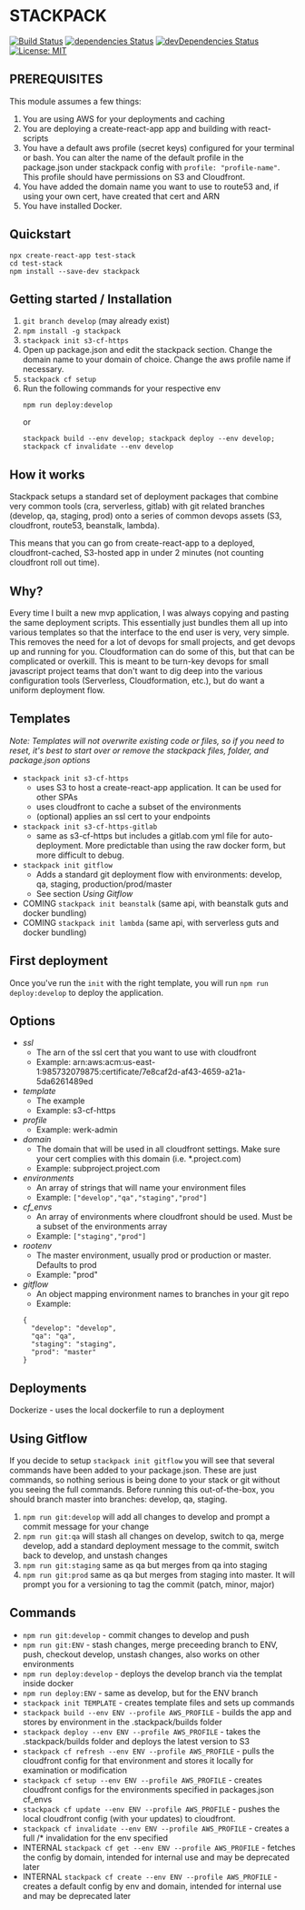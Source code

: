 # STACKPACK

[![Build Status](https://travis-ci.org/jamesvillarrubia/stackpack.svg?branch=master)](https://travis-ci.org/jamesvillarrubia/stackpack) [![dependencies Status](https://david-dm.org/jamesvillarrubia/stackpack/status.svg)](https://david-dm.org/jamesvillarrubia/stackpack) [![devDependencies Status](https://david-dm.org/jamesvillarrubia/stackpack/dev-status.svg)](https://david-dm.org/jamesvillarrubia/stackpack?type=dev) [![License: MIT](https://img.shields.io/badge/License-MIT-blue.svg)](https://opensource.org/licenses/MIT)

## PREREQUISITES

This module assumes a few things:

1. You are using AWS for your deployments and caching
2. You are deploying a create-react-app app and building with react-scripts
3. You have a default aws profile (secret keys) configured for your terminal or bash.  You can alter the name of the default profile in the package.json under stackpack config with ```profile: "profile-name"```.  This profile should have permissions on S3 and Cloudfront.
4. You have added the domain name you want to use to route53 and, if using your own cert, have created that cert and ARN
5. You have installed Docker.


## Quickstart
```
npx create-react-app test-stack
cd test-stack
npm install --save-dev stackpack
``` 


## Getting started / Installation

1. ```git branch develop``` (may already exist)
2. ```npm install -g stackpack```
3. ```stackpack init s3-cf-https```
4. Open up package.json and edit the stackpack section.  Change the domain name to your domain of choice. Change the aws profile name if necessary. 
5. ```stackpack cf setup```
6. Run the following commands for your respective env
   ```
   npm run deploy:develop
   ``` 
   or
   ```
   stackpack build --env develop; stackpack deploy --env develop; stackpack cf invalidate --env develop
   ```


## How it works

Stackpack setups a standard set of deployment packages that combine very common tools (cra, serverless, gitlab) with git related branches (develop, qa, staging, prod) onto a series of common devops assets (S3, cloudfront, route53, beanstalk, lambda).

This means that you can go from create-react-app to a deployed, cloudfront-cached, S3-hosted app in under 2 minutes (not counting cloudfront roll out time).

## Why?

Every time I built a new mvp application, I was always copying and pasting the same deployment scripts. This essentially just bundles them all up into various templates so that the interface to the end user is very, very simple.  This removes the need for a lot of devops for small projects, and get devops up and running for you.  Cloudformation can do some of this, but that can be complicated or overkill.  This is meant to be turn-key devops for small javascript project teams that don't want to dig deep into the various configuration tools (Serverless, Cloudformation, etc.), but do want a uniform deployment flow.

## Templates

_Note: Templates will not overwrite existing code or files, so if you need to reset, it's best to start over or remove the stackpack files, folder, and package.json options_

- ```stackpack init s3-cf-https```
  - uses S3 to host a create-react-app application.  It can be used for other SPAs
  - uses cloudfront to cache a subset of the environments
  - (optional) applies an ssl cert to your endpoints
- ```stackpack init s3-cf-https-gitlab```
  - same as s3-cf-https but includes a gitlab.com yml file for auto-deployment.  More predictable than using the raw docker form, but more difficult to debug.
- ```stackpack init gitflow```
  - Adds a standard git deployment flow with environments: develop, qa, staging, production/prod/master
  - See section *Using Gitflow*
- COMING ```stackpack init beanstalk``` (same api, with beanstalk guts and docker bundling)
- COMING ```stackpack init lambda``` (same api, with serverless guts and docker bundling)

  
## First deployment

Once you've run the ```init``` with the right template, you will run ```npm run deploy:develop``` to deploy the application.

## Options
  - *ssl* 
    - The arn of the ssl cert that you want to use with cloudfront
    - Example: arn:aws:acm:us-east-1:985732079875:certificate/7e8caf2d-af43-4659-a21a-5da6261489ed
  - *template*
    - The example 
    - Example: s3-cf-https
  - *profile*
    - Example: werk-admin
  - *domain* 
    - The domain that will be used in all cloudfront settings.  Make sure your cert complies with this domain (i.e. *.project.com)
    - Example: subproject.project.com
  - *environments*
    - An array of strings that will name your environment files
    - Example: ```["develop","qa","staging","prod"]```
  - *cf_envs*
    - An array of environments where cloudfront should be used.  Must be a subset of the environments array
    - Example: ```["staging","prod"]```
  - *rootenv*
    - The master environment, usually prod or production or master. Defaults to prod
    - Example: "prod"
  - *gitflow*
    - An object mapping environment names to branches in your git repo
    - Example:
    ```
    {
      "develop": "develop",
      "qa": "qa",
      "staging": "staging",
      "prod": "master"
    }
    ```


## Deployments

Dockerize
    - uses the local dockerfile to run a deployment

## Using Gitflow

If you decide to setup ```stackpack init gitflow``` you will see that several commands have been added to your package.json.  These are just commands, so nothing serious is being done to your stack or git without you seeing the full commands.  Before running this out-of-the-box, you should branch master into branches: develop, qa, staging.

1. ```npm run git:develop``` will add all changes to develop and prompt a commit message for your change
2. ```npm run git:qa``` will stash all changes on develop, switch to qa, merge develop, add a standard deployment message to the commit, switch back to develop, and unstash changes
3. ```npm run git:staging``` same as qa but merges from qa into staging
4. ```npm run git:prod``` same as qa but merges from staging into master.  It will prompt you for a versioning to tag the commit (patch, minor, major)


## Commands

- `npm run git:develop` - commit changes to develop and push
- `npm run git:ENV` - stash changes, merge preceeding branch to ENV, push, checkout develop, unstash changes, also works on other environments
- `npm run deploy:develop` - deploys the develop branch via the templat inside docker
- `npm run deploy:ENV` - same as develop, but for the ENV branch
- `stackpack init TEMPLATE` - creates template files and sets up commands
- `stackpack build --env ENV --profile AWS_PROFILE` - builds the app and stores by environment in the .stackpack/builds folder
- `stackpack deploy --env ENV --profile AWS_PROFILE` - takes the .stackpack/builds folder and deploys the latest version to S3
- `stackpack cf refresh --env ENV --profile AWS_PROFILE` - pulls the cloudfront config for that environment and stores it locally for examination or modification
- `stackpack cf setup --env ENV --profile AWS_PROFILE` - creates cloudfront configs for the environments specified in packages.json cf_envs
- `stackpack cf update --env ENV --profile AWS_PROFILE` - pushes the local cloudfront config (with your updates) to cloudfront.
- `stackpack cf invalidate --env ENV --profile AWS_PROFILE` - creates a full /* invalidation for the env specified
- INTERNAL `stackpack cf get --env ENV --profile AWS_PROFILE` - fetches the config by domain, intended for internal use and may be deprecated later
- INTERNAL `stackpack cf create --env ENV --profile AWS_PROFILE` - creates a default config by env and domain, intended for internal use and may be deprecated later
